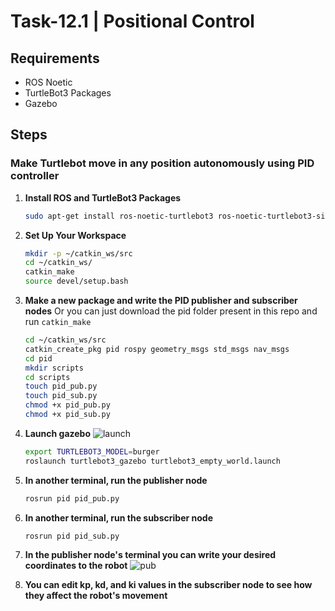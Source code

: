 # Task-12.1 | Positional Control

## Requirements
  * ROS Noetic
  * TurtleBot3 Packages
  * Gazebo

## Steps
### Make Turtlebot move in any position autonomously using PID controller
 1. **Install ROS and TurtleBot3 Packages**
    ```bash
    sudo apt-get install ros-noetic-turtlebot3 ros-noetic-turtlebot3-simulations
 2. **Set Up Your Workspace**
    ```bash
    mkdir -p ~/catkin_ws/src
    cd ~/catkin_ws/
    catkin_make
    source devel/setup.bash
 3. **Make a new package and write the PID publisher and subscriber nodes**
    Or you can just download the pid folder present in this repo and run `catkin_make`
    ```bash
    cd ~/catkin_ws/src
    catkin_create_pkg pid rospy geometry_msgs std_msgs nav_msgs
    cd pid
    mkdir scripts
    cd scripts
    touch pid_pub.py
    touch pid_sub.py
    chmod +x pid_pub.py
    chmod +x pid_sub.py
 4. **Launch gazebo**
![launch](https://github.com/user-attachments/assets/9299084d-4dfe-4815-81d3-575bcfb08e6b)
    ```bash
    export TURTLEBOT3_MODEL=burger
    roslaunch turtlebot3_gazebo turtlebot3_empty_world.launch
 5. **In another terminal, run the publisher node**
    ```bash
    rosrun pid pid_pub.py
 6. **In another terminal, run the subscriber node**
    ```bash
    rosrun pid pid_sub.py
 7. **In the publisher node's terminal you can write your desired coordinates to the robot**
    ![pub](https://github.com/user-attachments/assets/07b94e06-9095-4df8-b0ac-52f1fd330d12)

 8. **You can edit kp, kd, and ki values in the subscriber node to see how they affect the robot's movement**
